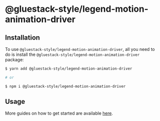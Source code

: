 # @gluestack-style/legend-motion-animation-driver

## Installation

To use `@gluestack-style/legend-motion-animation-driver`, all you need to do is install the
`@gluestack-style/legend-motion-animation-driver` package:

```sh
$ yarn add @gluestack-style/legend-motion-animation-driver

# or

$ npm i @gluestack-style/legend-motion-animation-driver
```

## Usage

More guides on how to get started are available
[here](https://gluestack.io/style).
